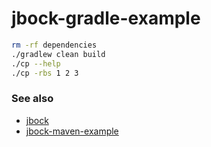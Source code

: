 # jbock-gradle-example

````sh
rm -rf dependencies
./gradlew clean build
./cp --help
./cp -rbs 1 2 3
````

### See also

* [jbock](https://github.com/jbock-java/jbock)
* [jbock-maven-example](https://github.com/jbock-java/jbock-maven-example)

